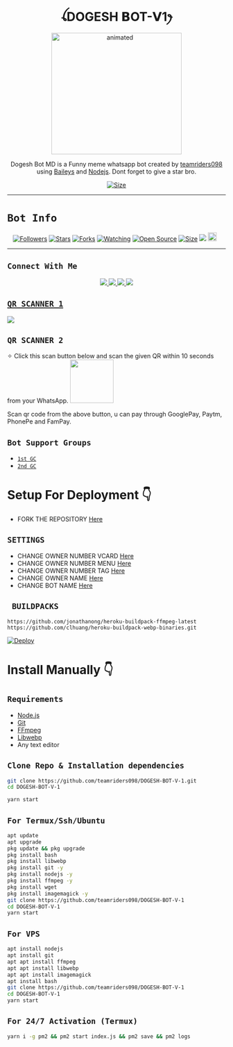 <h1 align="center">ꪶDOGESH 𝗕OT-𝗩1ꫂ<br></h1>
<p align="center">
<img src="tenor.gif" alt="animated" width="300" height="280" />
</p>

<p align="center">
Dogesh Bot MD is a Funny meme whatsapp bot created by <a href="https://github.com/teamriders098" target="_blank">teamriders098</a> using <a href="https://github.com/adiwajshing/Baileys" target="_blank">Baileys</a> and <a href="https://github.com/nodejs" target="_blank">Nodejs</a>. Dont forget to give a star bro.
</p>

<p align="center">
<a href="https://youtu.be/WiIqCdiDjFo"><img title="Size" src="https://img.shields.io/badge/Tutorial-Video-green"></a>
</p>

------

# ```Bot Info```
<p align="center">
<a href="https://github.com/teamriders098/followers"><img title="Followers" src="https://img.shields.io/github/followers/teamriders098?color=red&style=flat-square"></a>
<a href="https://github.com/teamriders098/DOGESH-BOT-V-1/stargazers/"><img title="Stars" src="https://img.shields.io/github/stars/teamriders098/DOGESH-BOT-V-1?color=blue&style=flat-square"></a>
<a href="https://github.com/teamriders098/DOGESH-BOT-V-1/network/members"><img title="Forks" src="https://img.shields.io/github/forks/teamriders098/DOGESH-BOT-V-1?color=red&style=flat-square"></a>
<a href="https://github.com/teamriders098/DOGESH-BOT-V-1/watchers"><img title="Watching" src="https://img.shields.io/github/watchers/teamriders098/DOGESH-BOT-V-1?label=Watchers&color=blue&style=flat-square"></a>
<a href="https://github.com/teamriders098/DOGESH-BOT-V-1"><img title="Open Source" src="https://img.shields.io/badge/Author-teamriders%20Bot%20Inc.-red?v=103"></a>
<a href="https://github.com/teamriders098/DOGESH-BOT-V-1/"><img title="Size" src="https://img.shields.io/github/repo-size/teamriders098/DOGESH-BOT-V-1?style=flat-square&color=green"></a>
<a href="https://hits.seeyoufarm.com"><img src="https://hits.seeyoufarm.com/api/count/incr/badge.svg?url=https%3A%2F%2Fgithub.com%2Fteamriders098%2FDOGESH-BOT-V-1&count_bg=%2379C83D&title_bg=%23555555&icon=probot.svg&icon_color=%2300FF6D&title=hits&edge_flat=false"/></a>
<a href="https://github.com/teamriders098/DOGESH-BOT-V-1/graphs/commit-activity"><img height="20" src="https://img.shields.io/badge/Maintained%3F-yes-green.svg"></a>&nbsp;&nbsp;
</p>
<p align='center'>
    </p>

-------

## ```Connect With Me```
<p align="center">
<a href="https://wa.me/918107768770"><img src="https://img.shields.io/badge/Contact Mr Unknown rider-25D366?style=for-the-badge&logo=whatsapp&logoColor=white" />
<a href="https://wa.me/918602239106"><img src="https://img.shields.io/badge/Contact Olduser-25D366?style=for-the-badge&logo=whatsapp&logoColor=white" />
<a href="https://chat.whatsapp.com/HYj9wu5Jrv6CROxyeQbHoS"><img src="https://img.shields.io/badge/Join Official GC-25D366?style=for-the-badge&logo=whatsapp&logoColor=white" />
<a href="https://youtube.com/channel/UCvAo9TZ0Pw9vrJ_0WYRyO3A"><img src="https://img.shields.io/badge/Subscribe teamriders-ff0000?style=for-the-badge&logo=youtube&logoColor=ff000000&link=https://www.youtube.com/c/BOTINDO" /><br>
</p>

## ```QR SCANNER 1```


[![](https://raw.githubusercontent.com/ZeroTwoInc/Media/main/logo/UPPER.png)](https://tokio-md.teamriders098.repl.co/)


## ```QR SCANNER 2```
✧ Click this scan button below and scan the given QR within 10 seconds from your WhatsApp. 
<a href="https://replit.com/@teamriders098/Tokio-MD?v=1"><img src="https://play-lh.googleusercontent.com/901aMQFFnVoX2T-YuJmTIwpPve_SUgMv_QSyzMSPtAqt_l0CyXN1DxfD6xXU0r2f9iM=w240-h480-rw" width="100" />
</a>
 

<p align="left">
Scan qr code from the above button, u can pay through GooglePay, Paytm, PhonePe and FamPay.
</p>

## ```Bot Support Groups```

- [`1st GC`](https://chat.whatsapp.com/L7r7Emf3q3FGEAmlBXbpzr)
- [`2nd GC`](https://chat.whatsapp.com/L7r7Emf3q3FGEAmlBXbpzr)

# Setup For Deployment 👇

- FORK THE REPOSITORY [Here](https://github.com/teamriders098/DOGESH-BOT-V-1/fork)

## `SETTINGS`

- CHANGE OWNER NUMBER VCARD [Here](https://github.com/teamriders098/DOGESH-BOT-V-1/blob/master/settings.js#L58)
- CHANGE OWNER NUMBER MENU [Here](https://github.com/teamriders098/DOGESH-BOT-V-1/blob/master/settings.js#L65)
- CHANGE OWNER NUMBER TAG [Here](https://github.com/teamriders098/DOGESH-BOT-V-1/blob/master/settings.js#L66)
- CHANGE OWNER NAME [Here](https://github.com/teamriders098/DOGESH-BOT-V-1/blob/master/settings.js#L59)
- CHANGE BOT NAME [Here](https://github.com/teamriders098/DOGESH-BOT-V-1/blob/master/settings.js#L67)

## ` BUILDPACKS`

```
https://github.com/jonathanong/heroku-buildpack-ffmpeg-latest
https://github.com/clhuang/heroku-buildpack-webp-binaries.git
```

[![Deploy](https://www.herokucdn.com/deploy/button.svg)](https://heroku.com/deploy?template=https://github.com/teamriders098/DOGESH-BOT-V-1/)

# Install Manually 👇
## `Requirements`
* [Node.js](https://nodejs.org/en/)
* [Git](https://git-scm.com/downloads)
* [FFmpeg](https://github.com/BtbN/FFmpeg-Builds/releases/download/autobuild-2020-12-08-13-03/ffmpeg-n4.3.1-26-gca55240b8c-win64-gpl-4.3.zip)
* [Libwebp](https://developers.google.com/speed/webp/download)
* Any text editor
## `Clone Repo & Installation dependencies`
```bash
git clone https://github.com/teamriders098/DOGESH-BOT-V-1.git
cd DOGESH-BOT-V-1

yarn start
```
## `For Termux/Ssh/Ubuntu`
```bash
apt update
apt upgrade
pkg update && pkg upgrade
pkg install bash
pkg install libwebp
pkg install git -y
pkg install nodejs -y 
pkg install ffmpeg -y 
pkg install wget
pkg install imagemagick -y
git clone https://github.com/teamriders098/DOGESH-BOT-V-1
cd DOGESH-BOT-V-1
yarn start
```
## `For VPS`
```bash
apt install nodejs 
apt install git 
apt apt install ffmpeg 
apt apt install libwebp 
apt apt install imagemagick
apt install bash
git clone https://github.com/teamriders098/DOGESH-BOT-V-1
cd DOGESH-BOT-V-1
yarn start
```
## `For 24/7 Activation (Termux)`
```bash
yarn i -g pm2 && pm2 start index.js && pm2 save && pm2 logs
```
